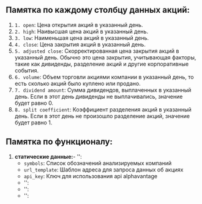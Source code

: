 ## Памятка по каждому столбцу данных акций:

1. `1. open`: Цена открытия акций в указанный день.
2. `2. high`: Наивысшая цена акций в указанный день.
3. `3. low`: Наименьшая цена акций в указанный день.
4. `4. close`: Цена закрытия акций в указанный день.
5. `5. adjusted close`: Скорректированная цена закрытия акций в указанный день. Обычно это цена закрытия, учитывающая факторы, такие как дивиденды, разделение акций и другие корпоративные события.
6. `6. volume`: Объем торговли акциями компании в указанный день, то есть сколько акций было куплено или продано.
7. `7. dividend amount`: Сумма дивидендов, выплаченных в указанный день. Если в этот день дивиденды не выплачивались, значение будет равно 0.
8. `8. split coefficient`: Коэффициент разделения акций в указанный день. Если в этот день не произошло разделение акций, значение будет равно 1.

## Памятка по функционалу:
1. **статические данные:**- '':
   - `symbols`: Список обозначений анализируемых компаний
   - `url_template`: Шаблон адреса для запроса данных об акциях
   - `api_key`: Ключ для использования api alphavantage
   - '':
   - '':
   - '':